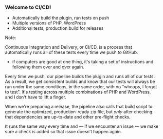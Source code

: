 ### Welcome to CI/CD!

* <!-- .element: class="fragment" --> Automatically build the plugin, run tests on push
* <!-- .element: class="fragment" --> Multiple versions of PHP, WordPress
* <!-- .element: class="fragment" --> Additional tests, production build for releases

Note:

Continuous Integration and Delivery, or CI/CD, is a process that automatically runs all of these tests every time we push to GitHub.
* if computers are good at one thing, it's taking a set of instructions and following them over and over again.

Every time we push, our pipeline builds the plugin and runs all of our tests. As a result, we get consistent builds and know that our tests will always be run under the same conditions, in the same order, with no "whoops, I forgot to test". It's testing across multiple combinations of PHP and WordPress, and I don't have to lift a finger.

When we're preparing a release, the pipeline also calls that build script to generate the optimized, production-ready zip file, but *only* after checking that dependencies are up-to-date and other pre-flight checks.

It runs the same way every time and — if we encounter an issue — we make sure a check is added so that issue doesn't happen again.
